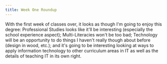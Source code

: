 ```yaml
---
title: Week One Roundup
---
```

With the first week of classes over, it looks as though I'm going to enjoy this degree: Professional Studies looks like it'll be interesting (especially the school experience aspect); Multi-Literacies won't be <emph>too</emph> bad; Technology will be an opportunity to do things I haven't really though about before (design in wood, etc.); and it's going to be interesting looking at ways to apply information technology to other curriculum areas in IT as well as the details of teaching IT in its own right.
